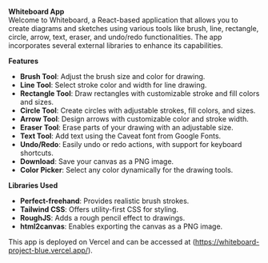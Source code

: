 **Whiteboard App**  
Welcome to Whiteboard, a React-based application that allows you to create diagrams and sketches using various tools like brush, line, rectangle, circle, arrow, text, eraser, and undo/redo functionalities. The app incorporates several external libraries to enhance its capabilities.

**Features**  
- **Brush Tool**: Adjust the brush size and color for drawing.  
- **Line Tool**: Select stroke color and width for line drawing.  
- **Rectangle Tool**: Draw rectangles with customizable stroke and fill colors and sizes.  
- **Circle Tool**: Create circles with adjustable strokes, fill colors, and sizes.  
- **Arrow Tool**: Design arrows with customizable color and stroke width.  
- **Eraser Tool**: Erase parts of your drawing with an adjustable size.  
- **Text Tool**: Add text using the Caveat font from Google Fonts.  
- **Undo/Redo**: Easily undo or redo actions, with support for keyboard shortcuts.  
- **Download**: Save your canvas as a PNG image.  
- **Color Picker**: Select any color dynamically for the drawing tools.  

**Libraries Used**  
- **Perfect-freehand**: Provides realistic brush strokes.  
- **Tailwind CSS**: Offers utility-first CSS for styling.  
- **RoughJS**: Adds a rough pencil effect to drawings.  
- **html2canvas**: Enables exporting the canvas as a PNG image.


This app is deployed on Vercel and can be accessed at (https://whiteboard-project-blue.vercel.app/).
